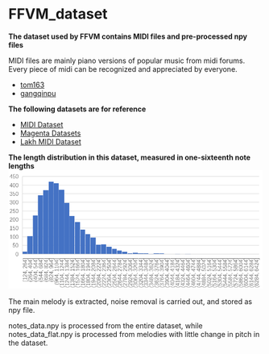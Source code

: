 # FFVM_dataset
**The dataset used by FFVM contains MIDI files and pre-processed npy files**

MIDI files are mainly piano versions of popular music from midi forums. Every piece of midi can be recognized and appreciated by everyone.
- [tom163](http://www.tom163.net/midi/List_163.shtml)
- [gangqinpu](https://www.gangqinpu.com/)

**The following datasets are for reference**
- [MIDI Dataset](https://composing.ai/dataset)
- [Magenta Datasets](https://magenta.tensorflow.org/datasets/)
- [Lakh MIDI Dataset](https://colinraffel.com/projects/lmd/)

**The length distribution in this dataset, measured in one-sixteenth note lengths**
![image](https://github.com/langrn/FFVM_dataset/blob/master/images/length.png)

The main melody is extracted, noise removal is carried out, and stored as npy file.
 
notes_data.npy is processed from the entire dataset, while notes_data_flat.npy is processed from melodies with little change in pitch in the dataset.
